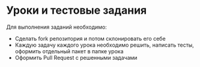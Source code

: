 # Уроки и тестовые задания

Для выполнения заданий необходимо:

* Сделать fork репозитория и потом склонировать его себе
* Каждую задачу каждого урока необходимо решить, написать тесты, оформить отдельный пакет в папке урока
* Оформить Pull Request с решенными задачами
 